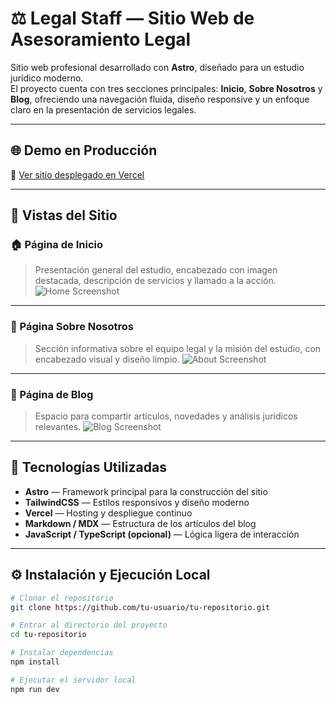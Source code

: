 # ⚖️ Legal Staff — Sitio Web de Asesoramiento Legal

Sitio web profesional desarrollado con **Astro**, diseñado para un estudio jurídico moderno.  
El proyecto cuenta con tres secciones principales: **Inicio**, **Sobre Nosotros** y **Blog**, ofreciendo una navegación fluida, diseño responsive y un enfoque claro en la presentación de servicios legales.

---

## 🌐 Demo en Producción

🔗 [Ver sitio desplegado en Vercel](https://legal-staff.vercel.app/)

---

## 📸 Vistas del Sitio

### 🏠 Página de Inicio
> Presentación general del estudio, encabezado con imagen destacada, descripción de servicios y llamado a la acción.
![Home Screenshot](./screenshots/home.jpg)

---

### 👥 Página Sobre Nosotros
> Sección informativa sobre el equipo legal y la misión del estudio, con encabezado visual y diseño limpio.
![About Screenshot](./screenshots/about.jpg)

---

### 📰 Página de Blog
> Espacio para compartir artículos, novedades y análisis jurídicos relevantes.
![Blog Screenshot](./screenshots/blog.jpg)

---

## 🧰 Tecnologías Utilizadas

- **Astro** — Framework principal para la construcción del sitio
- **TailwindCSS** — Estilos responsivos y diseño moderno
- **Vercel** — Hosting y despliegue continuo
- **Markdown / MDX** — Estructura de los artículos del blog
- **JavaScript / TypeScript (opcional)** — Lógica ligera de interacción

---

## ⚙️ Instalación y Ejecución Local

```bash
# Clonar el repositorio
git clone https://github.com/tu-usuario/tu-repositorio.git

# Entrar al directorio del proyecto
cd tu-repositorio

# Instalar dependencias
npm install

# Ejecutar el servidor local
npm run dev
